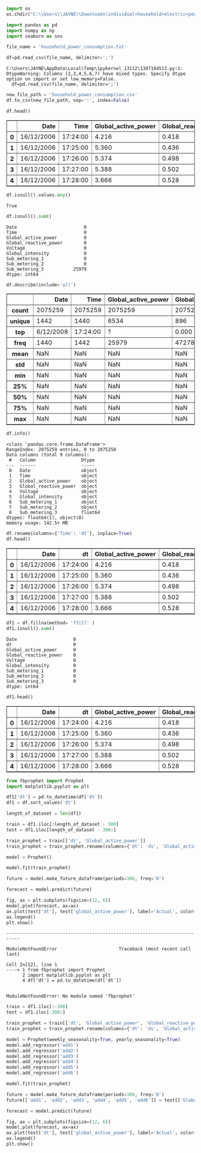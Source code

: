 ```python
import os
os.chdir("C:\\Users\\JAYNE\\Downloads\individual+household+electric+power+consumption")
```


```python
import pandas as pd
import numpy as np
import seaborn as sns
```


```python
file_name = 'household_power_consumption.txt'
```


```python
df=pd.read_csv(file_name, delimiter=';')
```

    C:\Users\JAYNE\AppData\Local\Temp\ipykernel_13112\1307184513.py:1: DtypeWarning: Columns (2,3,4,5,6,7) have mixed types. Specify dtype option on import or set low_memory=False.
      df=pd.read_csv(file_name, delimiter=';')
    


```python
new_file_path = 'household_power_consumption.csv'
df.to_csv(new_file_path, sep=':', index=False)
```


```python
df.head()
```




<div>
<style scoped>
    .dataframe tbody tr th:only-of-type {
        vertical-align: middle;
    }

    .dataframe tbody tr th {
        vertical-align: top;
    }

    .dataframe thead th {
        text-align: right;
    }
</style>
<table border="1" class="dataframe">
  <thead>
    <tr style="text-align: right;">
      <th></th>
      <th>Date</th>
      <th>Time</th>
      <th>Global_active_power</th>
      <th>Global_reactive_power</th>
      <th>Voltage</th>
      <th>Global_intensity</th>
      <th>Sub_metering_1</th>
      <th>Sub_metering_2</th>
      <th>Sub_metering_3</th>
    </tr>
  </thead>
  <tbody>
    <tr>
      <th>0</th>
      <td>16/12/2006</td>
      <td>17:24:00</td>
      <td>4.216</td>
      <td>0.418</td>
      <td>234.840</td>
      <td>18.400</td>
      <td>0.000</td>
      <td>1.000</td>
      <td>17.0</td>
    </tr>
    <tr>
      <th>1</th>
      <td>16/12/2006</td>
      <td>17:25:00</td>
      <td>5.360</td>
      <td>0.436</td>
      <td>233.630</td>
      <td>23.000</td>
      <td>0.000</td>
      <td>1.000</td>
      <td>16.0</td>
    </tr>
    <tr>
      <th>2</th>
      <td>16/12/2006</td>
      <td>17:26:00</td>
      <td>5.374</td>
      <td>0.498</td>
      <td>233.290</td>
      <td>23.000</td>
      <td>0.000</td>
      <td>2.000</td>
      <td>17.0</td>
    </tr>
    <tr>
      <th>3</th>
      <td>16/12/2006</td>
      <td>17:27:00</td>
      <td>5.388</td>
      <td>0.502</td>
      <td>233.740</td>
      <td>23.000</td>
      <td>0.000</td>
      <td>1.000</td>
      <td>17.0</td>
    </tr>
    <tr>
      <th>4</th>
      <td>16/12/2006</td>
      <td>17:28:00</td>
      <td>3.666</td>
      <td>0.528</td>
      <td>235.680</td>
      <td>15.800</td>
      <td>0.000</td>
      <td>1.000</td>
      <td>17.0</td>
    </tr>
  </tbody>
</table>
</div>




```python
df.isnull().values.any() 
```




    True




```python
df.isnull().sum()
```




    Date                         0
    Time                         0
    Global_active_power          0
    Global_reactive_power        0
    Voltage                      0
    Global_intensity             0
    Sub_metering_1               0
    Sub_metering_2               0
    Sub_metering_3           25979
    dtype: int64




```python
df.describe(include='all')
```




<div>
<style scoped>
    .dataframe tbody tr th:only-of-type {
        vertical-align: middle;
    }

    .dataframe tbody tr th {
        vertical-align: top;
    }

    .dataframe thead th {
        text-align: right;
    }
</style>
<table border="1" class="dataframe">
  <thead>
    <tr style="text-align: right;">
      <th></th>
      <th>Date</th>
      <th>Time</th>
      <th>Global_active_power</th>
      <th>Global_reactive_power</th>
      <th>Voltage</th>
      <th>Global_intensity</th>
      <th>Sub_metering_1</th>
      <th>Sub_metering_2</th>
      <th>Sub_metering_3</th>
    </tr>
  </thead>
  <tbody>
    <tr>
      <th>count</th>
      <td>2075259</td>
      <td>2075259</td>
      <td>2075259</td>
      <td>2075259</td>
      <td>2075259</td>
      <td>2075259</td>
      <td>2075259</td>
      <td>2075259</td>
      <td>2.049280e+06</td>
    </tr>
    <tr>
      <th>unique</th>
      <td>1442</td>
      <td>1440</td>
      <td>6534</td>
      <td>896</td>
      <td>5168</td>
      <td>377</td>
      <td>153</td>
      <td>145</td>
      <td>NaN</td>
    </tr>
    <tr>
      <th>top</th>
      <td>6/12/2008</td>
      <td>17:24:00</td>
      <td>?</td>
      <td>0.000</td>
      <td>?</td>
      <td>1.000</td>
      <td>0.000</td>
      <td>0.000</td>
      <td>NaN</td>
    </tr>
    <tr>
      <th>freq</th>
      <td>1440</td>
      <td>1442</td>
      <td>25979</td>
      <td>472786</td>
      <td>25979</td>
      <td>169406</td>
      <td>1840611</td>
      <td>1408274</td>
      <td>NaN</td>
    </tr>
    <tr>
      <th>mean</th>
      <td>NaN</td>
      <td>NaN</td>
      <td>NaN</td>
      <td>NaN</td>
      <td>NaN</td>
      <td>NaN</td>
      <td>NaN</td>
      <td>NaN</td>
      <td>6.458447e+00</td>
    </tr>
    <tr>
      <th>std</th>
      <td>NaN</td>
      <td>NaN</td>
      <td>NaN</td>
      <td>NaN</td>
      <td>NaN</td>
      <td>NaN</td>
      <td>NaN</td>
      <td>NaN</td>
      <td>8.437154e+00</td>
    </tr>
    <tr>
      <th>min</th>
      <td>NaN</td>
      <td>NaN</td>
      <td>NaN</td>
      <td>NaN</td>
      <td>NaN</td>
      <td>NaN</td>
      <td>NaN</td>
      <td>NaN</td>
      <td>0.000000e+00</td>
    </tr>
    <tr>
      <th>25%</th>
      <td>NaN</td>
      <td>NaN</td>
      <td>NaN</td>
      <td>NaN</td>
      <td>NaN</td>
      <td>NaN</td>
      <td>NaN</td>
      <td>NaN</td>
      <td>0.000000e+00</td>
    </tr>
    <tr>
      <th>50%</th>
      <td>NaN</td>
      <td>NaN</td>
      <td>NaN</td>
      <td>NaN</td>
      <td>NaN</td>
      <td>NaN</td>
      <td>NaN</td>
      <td>NaN</td>
      <td>1.000000e+00</td>
    </tr>
    <tr>
      <th>75%</th>
      <td>NaN</td>
      <td>NaN</td>
      <td>NaN</td>
      <td>NaN</td>
      <td>NaN</td>
      <td>NaN</td>
      <td>NaN</td>
      <td>NaN</td>
      <td>1.700000e+01</td>
    </tr>
    <tr>
      <th>max</th>
      <td>NaN</td>
      <td>NaN</td>
      <td>NaN</td>
      <td>NaN</td>
      <td>NaN</td>
      <td>NaN</td>
      <td>NaN</td>
      <td>NaN</td>
      <td>3.100000e+01</td>
    </tr>
  </tbody>
</table>
</div>




```python
df.info()
```

    <class 'pandas.core.frame.DataFrame'>
    RangeIndex: 2075259 entries, 0 to 2075258
    Data columns (total 9 columns):
     #   Column                 Dtype  
    ---  ------                 -----  
     0   Date                   object 
     1   Time                   object 
     2   Global_active_power    object 
     3   Global_reactive_power  object 
     4   Voltage                object 
     5   Global_intensity       object 
     6   Sub_metering_1         object 
     7   Sub_metering_2         object 
     8   Sub_metering_3         float64
    dtypes: float64(1), object(8)
    memory usage: 142.5+ MB
    


```python
df.rename(columns={'Time': 'dt'}, inplace=True)
df.head()
```




<div>
<style scoped>
    .dataframe tbody tr th:only-of-type {
        vertical-align: middle;
    }

    .dataframe tbody tr th {
        vertical-align: top;
    }

    .dataframe thead th {
        text-align: right;
    }
</style>
<table border="1" class="dataframe">
  <thead>
    <tr style="text-align: right;">
      <th></th>
      <th>Date</th>
      <th>dt</th>
      <th>Global_active_power</th>
      <th>Global_reactive_power</th>
      <th>Voltage</th>
      <th>Global_intensity</th>
      <th>Sub_metering_1</th>
      <th>Sub_metering_2</th>
      <th>Sub_metering_3</th>
    </tr>
  </thead>
  <tbody>
    <tr>
      <th>0</th>
      <td>16/12/2006</td>
      <td>17:24:00</td>
      <td>4.216</td>
      <td>0.418</td>
      <td>234.840</td>
      <td>18.400</td>
      <td>0.000</td>
      <td>1.000</td>
      <td>17.0</td>
    </tr>
    <tr>
      <th>1</th>
      <td>16/12/2006</td>
      <td>17:25:00</td>
      <td>5.360</td>
      <td>0.436</td>
      <td>233.630</td>
      <td>23.000</td>
      <td>0.000</td>
      <td>1.000</td>
      <td>16.0</td>
    </tr>
    <tr>
      <th>2</th>
      <td>16/12/2006</td>
      <td>17:26:00</td>
      <td>5.374</td>
      <td>0.498</td>
      <td>233.290</td>
      <td>23.000</td>
      <td>0.000</td>
      <td>2.000</td>
      <td>17.0</td>
    </tr>
    <tr>
      <th>3</th>
      <td>16/12/2006</td>
      <td>17:27:00</td>
      <td>5.388</td>
      <td>0.502</td>
      <td>233.740</td>
      <td>23.000</td>
      <td>0.000</td>
      <td>1.000</td>
      <td>17.0</td>
    </tr>
    <tr>
      <th>4</th>
      <td>16/12/2006</td>
      <td>17:28:00</td>
      <td>3.666</td>
      <td>0.528</td>
      <td>235.680</td>
      <td>15.800</td>
      <td>0.000</td>
      <td>1.000</td>
      <td>17.0</td>
    </tr>
  </tbody>
</table>
</div>




```python
df1 = df.fillna(method= 'ffill' )
df1.isnull().sum()
```




    Date                     0
    dt                       0
    Global_active_power      0
    Global_reactive_power    0
    Voltage                  0
    Global_intensity         0
    Sub_metering_1           0
    Sub_metering_2           0
    Sub_metering_3           0
    dtype: int64




```python
df1.head()
```




<div>
<style scoped>
    .dataframe tbody tr th:only-of-type {
        vertical-align: middle;
    }

    .dataframe tbody tr th {
        vertical-align: top;
    }

    .dataframe thead th {
        text-align: right;
    }
</style>
<table border="1" class="dataframe">
  <thead>
    <tr style="text-align: right;">
      <th></th>
      <th>Date</th>
      <th>dt</th>
      <th>Global_active_power</th>
      <th>Global_reactive_power</th>
      <th>Voltage</th>
      <th>Global_intensity</th>
      <th>Sub_metering_1</th>
      <th>Sub_metering_2</th>
      <th>Sub_metering_3</th>
    </tr>
  </thead>
  <tbody>
    <tr>
      <th>0</th>
      <td>16/12/2006</td>
      <td>17:24:00</td>
      <td>4.216</td>
      <td>0.418</td>
      <td>234.840</td>
      <td>18.400</td>
      <td>0.000</td>
      <td>1.000</td>
      <td>17.0</td>
    </tr>
    <tr>
      <th>1</th>
      <td>16/12/2006</td>
      <td>17:25:00</td>
      <td>5.360</td>
      <td>0.436</td>
      <td>233.630</td>
      <td>23.000</td>
      <td>0.000</td>
      <td>1.000</td>
      <td>16.0</td>
    </tr>
    <tr>
      <th>2</th>
      <td>16/12/2006</td>
      <td>17:26:00</td>
      <td>5.374</td>
      <td>0.498</td>
      <td>233.290</td>
      <td>23.000</td>
      <td>0.000</td>
      <td>2.000</td>
      <td>17.0</td>
    </tr>
    <tr>
      <th>3</th>
      <td>16/12/2006</td>
      <td>17:27:00</td>
      <td>5.388</td>
      <td>0.502</td>
      <td>233.740</td>
      <td>23.000</td>
      <td>0.000</td>
      <td>1.000</td>
      <td>17.0</td>
    </tr>
    <tr>
      <th>4</th>
      <td>16/12/2006</td>
      <td>17:28:00</td>
      <td>3.666</td>
      <td>0.528</td>
      <td>235.680</td>
      <td>15.800</td>
      <td>0.000</td>
      <td>1.000</td>
      <td>17.0</td>
    </tr>
  </tbody>
</table>
</div>




```python
from fbprophet import Prophet
import matplotlib.pyplot as plt

df1['dt'] = pd.to_datetime(df['dt'])
df1 = df.sort_values('dt')

length_of_dataset = len(df1)

train = df1.iloc[:length_of_dataset - 300]
test = df1.iloc[length_of_dataset - 300:]

train_prophet = train[['dt', 'Global_active_power']]
train_prophet = train_prophet.rename(columns={'dt': 'ds', 'Global_active_power': 'y'})

model = Prophet()

model.fit(train_prophet)

future = model.make_future_dataframe(periods=300, freq='D')  

forecast = model.predict(future)

fig, ax = plt.subplots(figsize=(12, 6))
model.plot(forecast, ax=ax)
ax.plot(test['dt'], test['global_active_power'], label='Actual', color='red')
ax.legend()
plt.show()

```


    ---------------------------------------------------------------------------

    ModuleNotFoundError                       Traceback (most recent call last)

    Cell In[12], line 1
    ----> 1 from fbprophet import Prophet
          2 import matplotlib.pyplot as plt
          4 df['dt'] = pd.to_datetime(df['dt'])
    

    ModuleNotFoundError: No module named 'fbprophet'



```python
train = df1.iloc[:-300]
test = df1.iloc[-300:]

train_prophet = train[['dt', 'Global_active_power', 'Global_reactive_power', 'Voltage', 'Global_intensity', 'Sub_metering_1', 'Sub_metering_2', 'Sub_metering_3']]
train_prophet = train_prophet.rename(columns={'dt': 'ds', 'Global_active_power': 'y', 'Global_reactive_power': 'add1', 'Voltage': 'add2', 'Global_intensity': 'add3', 'Sub_metering_1': 'add4', 'Sub_metering_2': 'add5', 'Sub_metering_3': 'add6'})

model = Prophet(weekly_seasonality=True, yearly_seasonality=True)
model.add_regressor('add1')
model.add_regressor('add2')
model.add_regressor('add3')
model.add_regressor('add4')
model.add_regressor('add5')
model.add_regressor('add6')

model.fit(train_prophet)

future = model.make_future_dataframe(periods=300, freq='D')
future[['add1', 'add2', 'add3', 'add4', 'add5', 'add6']] = test[['Global_reactive_power', 'Voltage', 'Global_intensity', 'Sub_metering_1', 'Sub_metering_2', 'Sub_metering_3']].values

forecast = model.predict(future)

fig, ax = plt.subplots(figsize=(12, 6))
model.plot(forecast, ax=ax)
ax.plot(test['dt'], test['global_active_power'], label='Actual', color='red')
ax.legend()
plt.show()

```

